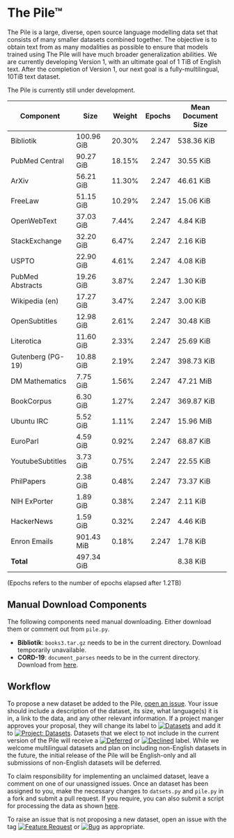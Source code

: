 # The Pile™

The Pile is a large, diverse, open source language modelling data set that consists of many smaller datasets combined together. The objective is to obtain text from as many modalities as possible to ensure that models trained using The Pile will have much broader generalization abilities. We are currently developing Version 1, with an ultimate goal of 1 TiB of English text. After the completion of Version 1, our next goal is a fully-multilingual, 10TiB text dataset.

The Pile is currently still under development.


|    Component    |   Size   |Weight|Epochs|Mean Document Size|
|-----------------|----------|------|-----:|------------------|
|Bibliotik        |100.96 GiB|20.30%| 2.247|538.36 KiB        |
|PubMed Central   |90.27 GiB |18.15%| 2.247|30.55 KiB         |
|ArXiv            |56.21 GiB |11.30%| 2.247|46.61 KiB         |
|FreeLaw          |51.15 GiB |10.29%| 2.247|15.06 KiB         |
|OpenWebText      |37.03 GiB |7.44% | 2.247|4.84 KiB          |
|StackExchange    |32.20 GiB |6.47% | 2.247|2.16 KiB          |
|USPTO            |22.90 GiB |4.61% | 2.247|4.08 KiB          |
|PubMed Abstracts |19.26 GiB |3.87% | 2.247|1.30 KiB          |
|Wikipedia (en)   |17.27 GiB |3.47% | 2.247|3.00 KiB          |
|OpenSubtitles    |12.98 GiB |2.61% | 2.247|30.48 KiB         |
|Literotica       |11.60 GiB |2.33% | 2.247|25.69 KiB         |
|Gutenberg (PG-19)|10.88 GiB |2.19% | 2.247|398.73 KiB        |
|DM Mathematics   |7.75 GiB  |1.56% | 2.247|47.21 MiB         |
|BookCorpus       |6.30 GiB  |1.27% | 2.247|369.87 KiB        |
|Ubuntu IRC       |5.52 GiB  |1.11% | 2.247|15.96 MiB         |
|EuroParl         |4.59 GiB  |0.92% | 2.247|68.87 KiB         |
|YoutubeSubtitles |3.73 GiB  |0.75% | 2.247|22.55 KiB         |
|PhilPapers       |2.38 GiB  |0.48% | 2.247|73.37 KiB         |
|NIH ExPorter     |1.89 GiB  |0.38% | 2.247|2.11 KiB          |
|HackerNews       |1.59 GiB  |0.32% | 2.247|4.46 KiB          |
|Enron Emails     |901.43 MiB|0.18% | 2.247|1.78 KiB          |
|**Total**        |497.34 GiB|      |      |8.38 KiB          |




(Epochs refers to the number of epochs elapsed after 1.2TB)



## Manual Download Components

The following components need manual downloading. Either download them or comment out from `pile.py`. 

 - **Bibliotik**: `books3.tar.gz` needs to be in the current directory. Download temporarily unavailable.
 - **CORD-19**: `document_parses` needs to be in the current directory. Download from [here](https://www.kaggle.com/allen-institute-for-ai/CORD-19-research-challenge).

## Workflow

To propose a new dataset be added to the Pile, [open an issue](https://github.com/EleutherAI/The-Pile/issues/new). Your issue should include a description of the dataset, its size, what language(s) it is in, a link to the data, and any other relevant information. If a project manger approves your proposal, they will change its label to [![Datasets](https://img.shields.io/github/labels/EleutherAI/The-Pile/Dataset)](https://github.com/EleutherAI/The-Pile/labels/Dataset) and add it to [![Project: Datasets](https://img.shields.io/badge/Project-Datasets-lightgrey)](https://github.com/EleutherAI/The-Pile/projects/2). Datasets that we elect to not include in the current version of the Pile will receive a [![Deferred](https://img.shields.io/github/labels/EleutherAI/The-Pile/Deferred%20to%20v2)](https://github.com/EleutherAI/The-Pile/labels/Deferred%20to%20v2) or [![Declined](https://img.shields.io/github/labels/EleutherAI/The-Pile/Declined)](https://github.com/EleutherAI/The-Pile/labels/Declined) label. While we welcome multilingual  datasets and plan on including non-English datasets in the future, the initial release of the Pile will be English-only and all submissions of non-English datasets will be deferred.

To claim responsibility for implementing an unclaimed dataset, leave a comment on one of our unassigned issues. Once an dataset has been assigned to you, make the necessary changes to `datsets.py` and `pile.py` in a fork and submit a pull request. If you require, you can also submit a script for processing the data as shown [here](https://github.com/EleutherAI/pile_enron_emails).

To raise an issue that is not proposing a new dataset, open an issue with the tag [![Feature Request](https://img.shields.io/github/labels/EleutherAI/The-Pile/Feature%20Request)](https://github.com/EleutherAI/The-Pile/labels/Feature%20Request) or [![Bug](https://img.shields.io/github/labels/EleutherAI/The-Pile/Bug)](https://github.com/EleutherAI/The-Pile/labels/Bug) as appropriate.
